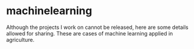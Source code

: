 # machinelearning
Although the projects I work on cannot be released, here are some details allowed for sharing. These are cases of machine learning applied in agriculture.
